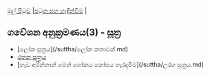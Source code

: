 [මුල් පිටුව](../index.md) |[පටුන සහ හැඳින්වීම](../හැඳින්වීම.md) |

## ගවේශන අනුක්‍රමණය(3) - සූත්‍ර

- [ලෝක සූත්‍රය](/suttha/ලෝක කතාවක්.md)
- [රතන සූත්‍රය](/suttha/රතනසුත්ත.md)
- [හැව අරින්නාක් මෙන් ශෝකය කෝපය හැරදැමීම](/suttha/උරග සූත්‍රය.md)
